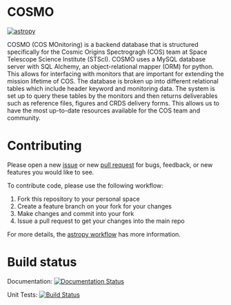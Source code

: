 # COSMO

[![astropy](http://img.shields.io/badge/powered%20by-AstroPy-orange.svg?style=flat)](http://www.astropy.org/)

COSMO (COS MOnitoring) is a backend database that is structured specifically for the Cosmic Origins Spectrogragh (COS) team at Space Telescope Science Institute (STScI). COSMO uses a MySQL database server with SQL Alchemy, an object-relational mapper (ORM) for python. This allows for interfacing with monitors that are important for extending the mission lifetime of COS. The database is broken up into different relational tables which include header keyword and monitoring data. The system is set up to query these tables by the monitors and then returns deliverables such as reference files, figures and CRDS delivery forms. This allows us to have the most up-to-date resources available for the COS team and community.

# Contributing

Please open a new [issue](https://github.com/spacetelescope/cosmo/issues) or new
[pull request](https://github.com/spacetelescope/cosmo/pulls) for
bugs, feedback, or new features you would like to see.

To contribute code, please use the following workflow:

1.  Fork this repository to your personal space
2.  Create a feature branch on your fork for your changes
3.  Make changes and commit into your fork
4.  Issue a pull request to get your changes into the main repo

For more details, the
[astropy workflow](http://docs.astropy.org/en/stable/development/workflow/development_workflow.html)
has more information.

# Build status
Documentation: [![Documentation Status](https://readthedocs.org/projects/cosmo/badge/?version=latest)](http://cosmo.readthedocs.io/en/latest/?badge=latest)

Unit Tests: [![Build Status](https://travis-ci.org/spacetelescope/cosmo.svg?branch=master)](https://travis-ci.org/justincely/cos_monitoring)
